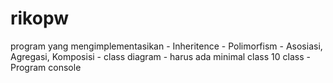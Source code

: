 # rikopw
program yang mengimplementasikan - Inheritence - Polimorfism - Asosiasi, Agregasi, Komposisi - class diagram - harus ada minimal class 10 class - Program console
